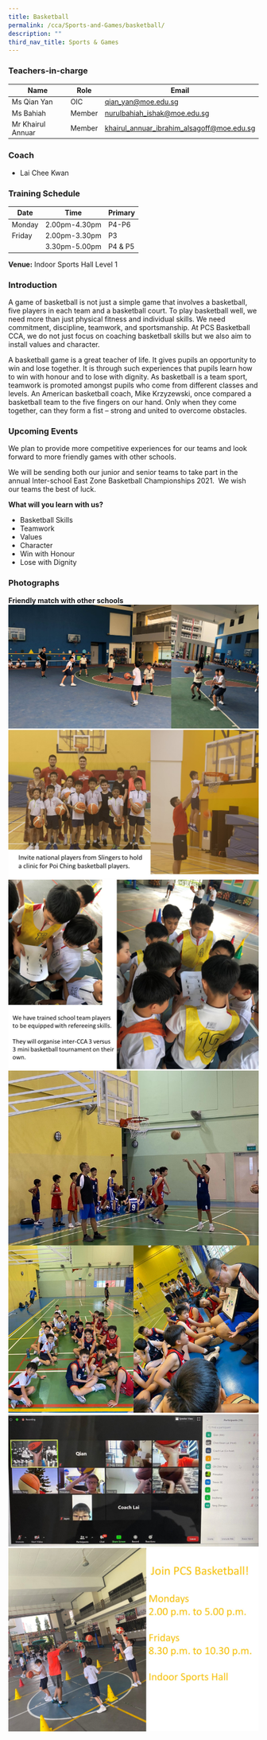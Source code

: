 ```yaml
---
title: Basketball
permalink: /cca/Sports-and-Games/basketball/
description: ""
third_nav_title: Sports & Games
---
```

### Teachers-in-charge

| Name | Role | Email |
| -------- | -------- | -------- |
| Ms Qian Yan     | OIC     | qian_yan@moe.edu.sg     |
| Ms Bahiah      | Member     | nurulbahiah_ishak@moe.edu.sg     |
| Mr Khairul Annuar     | Member    | khairul_annuar_ibrahim_alsagoff@moe.edu.sg     |


### Coach
* Lai Chee Kwan

### Training Schedule


|Date| Time | Primary| 
|-----|----|------|
|Monday|2.00pm-4.30pm |P4-P6|
|Friday|2.00pm-3.30pm |P3|
||3.30pm-5.00pm |P4 & P5|

**Venue:**
 Indoor Sports Hall Level 1

### Introduction


A game of basketball is not just a simple game that involves a basketball, five players in each team and a basketball court. To play basketball well, we need more than just physical fitness and individual skills. We need commitment, discipline, teamwork, and sportsmanship. At PCS Basketball CCA, we do not just focus on coaching basketball skills but we also aim to install values and character.

A basketball game is a great teacher of life. It gives pupils an opportunity to win and lose together. It is through such experiences that pupils learn how to win with honour and to lose with dignity. As basketball is a team sport, teamwork is promoted amongst pupils who come from different classes and levels. An American basketball coach, Mike Krzyzewski, once compared a basketball team to the five fingers on our hand. Only when they come together, can they form a fist – strong and united to overcome obstacles.

### Upcoming Events

We plan to provide more competitive experiences for our teams and look forward to more friendly games with other schools.

We will be sending both our junior and senior teams to take part in the annual Inter-school East Zone Basketball Championships 2021.&nbsp; We wish our teams the best of luck.

**What will you learn with us?**

*   Basketball Skills
*   Teamwork
*   Values
*   Character
*   Win with Honour
*   Lose with Dignity

### Photographs

**Friendly match with other schools**
![](/images/basketball01.jpg)
![](/images/basketball02.jpg)
![](/images/basketball03.jpg)
![](/images/basketball05.jpg)
![](/images/basketball06.jpg)
![](/images/basketball04.jpg)